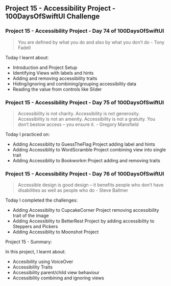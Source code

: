 ## Project 15 - Accessibility Project - 100DaysOfSwiftUI Challenge

### Project 15 - Accessibility Project - Day 74 of 100DaysOfSwiftUI

> You are defined by what you do and also by what you don’t do - Tony Fadell

Today I learnt about:

- Introduction and Project Setup
- Identifying Views with labels and hints
- Adding and removing accessibility traits
- Hiding/ignoring and combining/grouping accessibility data
- Reading the value from controls like Slider

### Project 15 - Accessibility Project - Day 75 of 100DaysOfSwiftUI

> Accessibility is not charity. Accessibility is not generosity. Accessibility is not an amenity. Accessibility is not a gratuity. You don’t bestow access – you ensure it. - Gregory Mansfield 

Today I practiced on:

- Adding Accessiblity to GuessTheFlag Project adding label and hints
- Adding Accessiblity to WordScramble Project combining view into single trait
- Adding Accessiblity to Bookworkm Project adding and removing traits

### Project 15 - Accessibility Project - Day 76 of 100DaysOfSwiftUI

> Accessible design is good design – it benefits people who don’t have disabilities as well as people who do - Steve Ballmer

Today I completed the challenges:

- Adding Accessiblity to CupcakeCorner Project removing accessibility trait of the image
- Adding Accessiblity to BetterRest Project by adding accessibility to Steppers and Pickers
- Adding Accessiblity to Moonshot Project

Project 15 - Summary:

In this project, I learnt about:

- Accesibility using VoiceOver
- Accessibility Traits
- Accessibility parent/child view behaviour
- Accessibility combining and ignoring views


